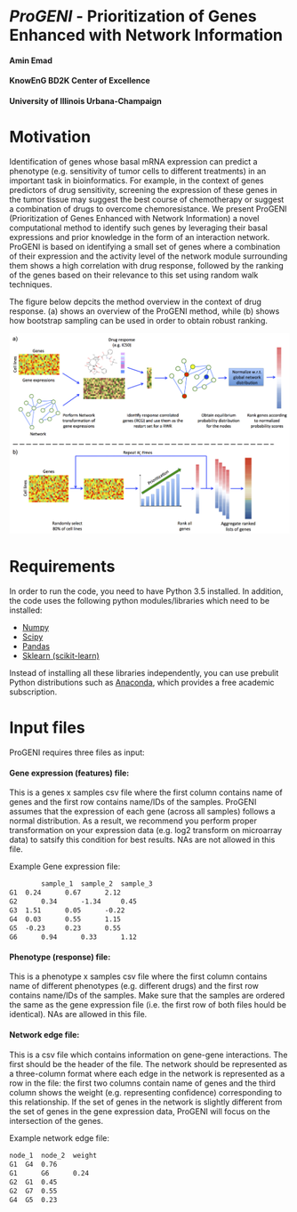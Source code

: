 # *ProGENI* - Prioritization of Genes Enhanced with Network Information
#### Amin Emad
#### KnowEnG BD2K Center of Excellence
#### University of Illinois Urbana-Champaign

# Motivation
Identification of genes whose basal mRNA expression can predict a phenotype (e.g. sensitivity of tumor cells to different treatments) in an important task in bioinformatics. For example, in the context of genes predictors of drug sensitivity, screening the expression of these genes in the tumor tissue may suggest the best course of chemotherapy or suggest a combination of drugs to overcome chemoresistance. We present ProGENI (Prioritization of Genes Enhanced with Network Information) a novel computational method to identify such genes by leveraging their basal expressions and prior knowledge in the form of an interaction network. ProGENI is based on identifying a small set of genes where a combination of their expression and the activity level of the network module surrounding them shows a high correlation with drug response, followed by the ranking of the genes based on their relevance to this set using random walk techniques.

The figure below depcits the method overview in the context of drug response. (a) shows an overview of the ProGENI method, while (b) shows how bootstrap sampling can be used in order to obtain robust ranking. 

![Method Overview](/images/Pipeline_ProGENI.png)

# Requirements

In order to run the code, you need to have Python 3.5 installed. In addition, the code uses the following python modules/libraries which need to be installed:
- [Numpy](http://www.numpy.org/)
- [Scipy](https://www.scipy.org/)
- [Pandas](http://pandas.pydata.org/)
- [Sklearn (scikit-learn)](http://scikit-learn.org/stable/)

Instead of installing all these libraries independently, you can use prebulit Python distributions such as [Anaconda](https://www.continuum.io/downloads), which provides a free academic subscription.

# Input files

ProGENI requires three files as input:
#### Gene expression (features) file:
This is a genes x samples csv file where the first column contains name of genes and the first row contains name/IDs of the samples. ProGENI assumes that the expression of each gene (across all samples) follows a normal distribution. As a result, we recommend you perform proper transformation on your expression data (e.g. log2 transform on microarray data) to satsify this condition for best results. NAs are not allowed in this file. 

Example Gene expression file:
```
        sample_1  sample_2  sample_3
G1	0.24	  0.67      2.12      
G2      0.34      -1.34     0.45
G3	1.51	  0.05      -0.22
G4	0.03	  0.55      1.15
G5 	-0.23	  0.23      0.55
G6      0.94      0.33      1.12
```

#### Phenotype (response) file:
This is a phenotype x samples csv file where the first column contains name of different phenotypes (e.g. different drugs) and the first row contains name/IDs of the samples. Make sure that the samples are ordered the same as the gene expression file (i.e. the first row of both files hould be identical). NAs are allowed in this file. 

#### Network edge file:
This is a csv file which contains information on gene-gene interactions. The first should be the header of the file. The network should be represented as a three-column format where each edge in the network is represented as a row in the file: the first two columns contain name of genes and the third column shows the weight (e.g. representing confidence) corresponding to this relationship. If the set of genes in the network is slightly different from the set of genes in the gene expression data, ProGENI will focus on the intersection of the genes.  

Example network edge file:
```
node_1  node_2  weight
G1	G4	0.76
G1      G6      0.24
G2	G1	0.45
G2	G7	0.55
G4	G5	0.23
```

